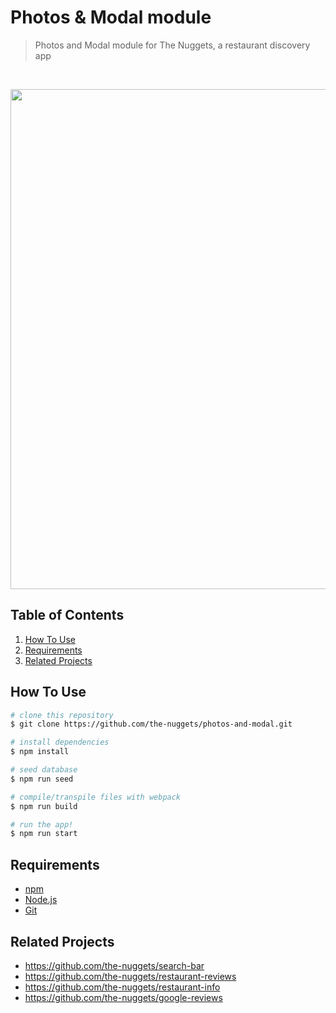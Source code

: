 # Photos & Modal module

> Photos and Modal module for The Nuggets, a restaurant discovery app
<br />
<p align='center'>
    <img src="hd-demo.gif?raw=true" width="800px" align="center"/>
</p> 

## Table of Contents

1. [How To Use](#how-to-use)
2. [Requirements](#requirements)
3. [Related Projects](#related-projects)

## How To Use

```bash
# clone this repository
$ git clone https://github.com/the-nuggets/photos-and-modal.git

# install dependencies
$ npm install

# seed database
$ npm run seed

# compile/transpile files with webpack
$ npm run build

# run the app!
$ npm run start
```

## Requirements

- [npm](http://npmjs.com)
- [Node.js](https://nodejs.org/en/download/)
- [Git](https://git-scm.com)

## Related Projects

  - https://github.com/the-nuggets/search-bar
  - https://github.com/the-nuggets/restaurant-reviews
  - https://github.com/the-nuggets/restaurant-info
  - https://github.com/the-nuggets/google-reviews
